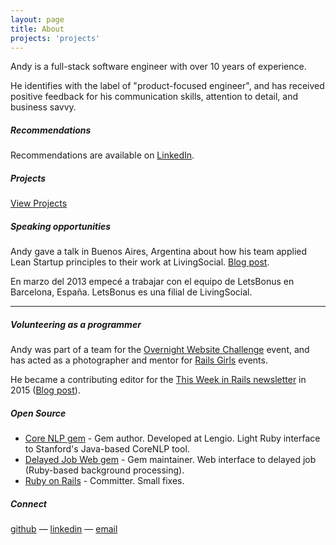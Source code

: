 ```yaml
---
layout: page
title: About
projects: 'projects'
---
```


Andy is a full-stack software engineer with over 10 years of experience.

He identifies with the label of "product-focused engineer", and has received positive feedback for his communication skills, attention to detail, and business savvy.

##### Recommendations

Recommendations are available on [LinkedIn](http://linkedin.com/in/andyatkinson/).

##### Projects

[View Projects](/projects)

##### Speaking opportunities
Andy gave a talk in Buenos Aires, Argentina about how his team applied Lean Startup principles to their work at LivingSocial. [Blog post](/blog/2013/11/27/rubyconf-argentina-2012/).

En marzo del 2013 empecé a trabajar con el equipo de LetsBonus en Barcelona, España. LetsBonus es una filial de LivingSocial.

<script async class="speakerdeck-embed" data-id="b951eb0086a70130f51612313d145db7" data-ratio="1.33333333333333" src="//speakerdeck.com/assets/embed.js"></script>

<hr/>

##### Volunteering as a programmer

Andy was part of a team for the [Overnight Website Challenge](http://overnightwebsitechallenge.com/) event, and has acted as a photographer and mentor for [Rails Girls](http://railsgirls.com/) events.

He became a contributing editor for the [This Week in Rails newsletter](https://rails-weekly.ongoodbits.com/) in 2015 ([Blog post](http://andyatkinson.com/blog/2017/04/21/this-week-in-rails)).

##### Open Source

 * [Core NLP gem](https://github.com/lengio/corenlp) - Gem author. Developed at Lengio. Light Ruby interface to Stanford's Java-based CoreNLP tool.
 * [Delayed Job Web gem](https://github.com/ejschmitt/delayed_job_web) - Gem maintainer. Web interface to delayed job (Ruby-based background processing).
 * [Ruby on Rails](http://contributors.rubyonrails.org/contributors/andy-atkinson/commits) - Committer. Small fixes.

##### Connect

[github](https://github.com/andyatkinson) &mdash; [linkedin](http://www.linkedin.com/in/andyatkinson/) &mdash; <a href="mailto:andyatkinson@gmail.com">email</a>
